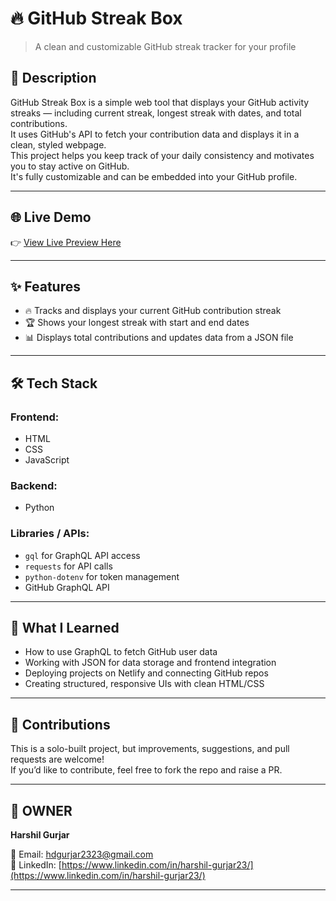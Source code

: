 # 🔥 GitHub Streak Box

> A clean and customizable GitHub streak tracker for your profile

## 📄 Description
GitHub Streak Box is a simple web tool that displays your GitHub activity streaks — including current streak, longest streak with dates, and total contributions.  
It uses GitHub's API to fetch your contribution data and displays it in a clean, styled webpage.  
This project helps you keep track of your daily consistency and motivates you to stay active on GitHub.  
It's fully customizable and can be embedded into your GitHub profile.  

---

## 🌐 Live Demo  
👉 [View Live Preview Here](https://streak-box-denny.netlify.app)  

---

## ✨ Features

- 🔥 Tracks and displays your current GitHub contribution streak  
- 🏆 Shows your longest streak with start and end dates  
- 📊 Displays total contributions and updates data from a JSON file  

---

## 🛠 Tech Stack

### Frontend:
- HTML  
- CSS  
- JavaScript  

### Backend:
- Python  

### Libraries / APIs:
- `gql` for GraphQL API access  
- `requests` for API calls  
- `python-dotenv` for token management  
- GitHub GraphQL API  

---

## 📘 What I Learned

- How to use GraphQL to fetch GitHub user data  
- Working with JSON for data storage and frontend integration  
- Deploying projects on Netlify and connecting GitHub repos  
- Creating structured, responsive UIs with clean HTML/CSS  

---

## 🤝 Contributions

This is a solo-built project, but improvements, suggestions, and pull requests are welcome!  
If you’d like to contribute, feel free to fork the repo and raise a PR.  

---

## 👤 OWNER  
**Harshil Gurjar**  

📧 Email: [hdgurjar2323@gmail.com](mailto:hdgurjar2323@gmail.com)  
🔗 LinkedIn: [https://www.linkedin.com/in/harshil-gurjar23/](https://www.linkedin.com/in/harshil-gurjar23/)  

---
